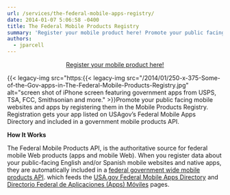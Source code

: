 ```yaml
---
url: /services/the-federal-mobile-apps-registry/
date: 2014-01-07 5:06:58 -0400
title: The Federal Mobile Products Registry
summary: 'Register your mobile product here! Promote your public facing mobile websites and apps by registering them in the Mobile Products Registry. Registration gets your app listed on USAgov&rsquo;s Federal Mobile Apps Directory and included in a government'
authors:
  - jparcell
---
```


<p style="text-align: center">
  <a class="button" title="Register your mobile product here!" href="https://socialmobileregistry.WHATEVER/">Register your mobile product here!</a>
</p>

{{< legacy-img src="https:{{< legacy-img src="/2014/01/250-x-375-Some-of-the-Gov-apps-in-The-Federal-Mobile-Products-Registry.jpg" alt="screen shot of iPhone screen featuring government apps from USPS, TSA, FCC, Smithsonian and more." >}}Promote your public facing mobile websites and apps by registering them in the Mobile Products Registry. Registration gets your app listed on USAgov’s Federal Mobile Apps Directory and included in a government mobile products API.

**How It Works**

The Federal </span><span style="font-weight: 400">Mobile Products API</span><span style="font-weight: 400">,</span> <span style="font-weight: 400">is the authoritative source for federal mobile Web products (apps and mobile Web). When you register data about your public-facing English and/or Spanish mobile websites and native apps, they are automatically included in</span> a [federal government wide mobile products API](https://socialmobileregistry.WHATEVER/). <span style="font-weight: 400">which feeds the <a href="http://www.usa.gov/mobileapps.shtml">USA.gov Federal Mobile Apps Directory</a> and <a href="http://www.usa.gov/gobiernousa/conectese-gobierno/apps.moviles.shtml">Directorio Federal de Aplicaciones (Apps) Móviles</a> pages.</p>